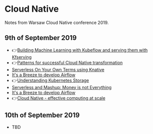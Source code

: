 # Cloud Native
Notes from Warsaw Cloud Native conference 2019.

## 9th of September 2019

- 👉[Building Machine Learning with Kubeflow and serving them with Kfserving](../master/day1/buidling_ml_kubeflow.md)
- 👉[Patterns for successful Cloud Native transformation](../master/day1/cloud_native_transfromation.md)
- [Serverless On Your Own Terms using Knative](../master/day1/knative.md)
- [It's a Breeze to develop Airflow](../master/day1/breeze.md)
- 👉[Understanding Kubernetes Storage](../master/day1/kubernetes_storage.md)
- [Serverless and Mashup: Money is not Everything](../master/day1/serverlass_and_mashup.md)
- [It's a Breeze to develop Airflow](../master/day1/breeze.md)
- 👉[Cloud Native - effective computing at scale](../master/day1/effective_computing_at_scale.md)

## 10th of September 2019
- TBD
